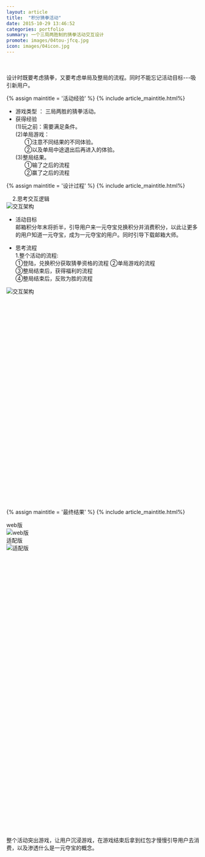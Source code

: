 ```yaml
---
layout: article
title:  "积分猜拳活动"
date: 2015-10-29 13:46:52
categories: portfolio
summary: 一个三局两胜制的猜拳活动交互设计
promote: images/04tou-jfcq.jpg
icon: images/04icon.jpg
---
```

<br><br>
设计时既要考虑猜拳，又要考虑单局及整局的流程。同时不能忘记活动目标---吸引新用户。


{% assign maintitle = '活动经验' %}
{% include article_maintitle.html%}


* <span class="article_subtitle">游戏类型</span>  ： 三局两胜的猜拳活动。
* <span class="article_subtitle">获得经验</span>  <br />
(1)玩之前：需要满足条件。<br />
(2)单局游戏：<br />
&nbsp;&nbsp;&nbsp;&nbsp;&nbsp;&nbsp;①注意不同结果的不同体验。<br />
&nbsp;&nbsp;&nbsp;&nbsp;&nbsp;&nbsp;②以及单局中途退出后再进入的体验。<br />
(3)整局结果。 <br />
&nbsp;&nbsp;&nbsp;&nbsp;&nbsp;&nbsp;①输了之后的流程<br />
&nbsp;&nbsp;&nbsp;&nbsp;&nbsp;&nbsp;②赢了之后的流程


{% assign maintitle = '设计过程' %}
{% include article_maintitle.html%}


<div class="article_right_img">
	&nbsp;&nbsp;&nbsp;&nbsp;2.思考交互逻辑 <br>	
	<img src="{{ site.baseurl }}/images/04jiagou.jpg" alt="交互架构" >  	
</div>

* <span class="article_subtitle">活动目标</span>  <br />
邮箱积分年末将折半，引导用户来一元夺宝兑换积分并消费积分，以此让更多的用户知道一元夺宝，成为一元夺宝的用户。同时引导下载邮箱大师。<br />

* <span class="article_subtitle">思考流程</span>  <br>
1.整个活动的流程:<br />
①登陆，兑换积分获取猜拳资格的流程
②单局游戏的流程<br>
③整局结束后，获得福利的流程<br>
④整局结束后，反败为胜的流程<br>


<div class="article_left_img">
	<img src="{{ site.baseurl }}/images/04flowchart.jpg" alt="交互架构" >  	
</div>


<br><br><br><br><br><br><br><br><br><br><br><br><br><br><br><br><br><br><br><br><br><br><br><br><br><br><br><br><br><br><br>

{% assign maintitle = '最终结果' %}
{% include article_maintitle.html%}
<div class="article_right_img">
	web版 <br>	
	<img src="{{ site.baseurl }}/images/04web.jpg" alt="web版" >  	
</div>
<div class="article_right_img">
	适配版 <br>	
	<img src="{{ site.baseurl }}/images/04wap.jpg" alt="适配版" >  	
</div>

<br><br><br><br><br><br><br><br><br><br><br><br><br><br><br><br><br><br><br><br><br><br><br><br><br><br><br><br><br><br><br><br><br><br><br><br><br><br><br><br><br><br>


整个活动突出游戏，让用户沉浸游戏，在游戏结束后拿到红包才慢慢引导用户去消费，以及渗透什么是一元夺宝的概念。

<br><br>
